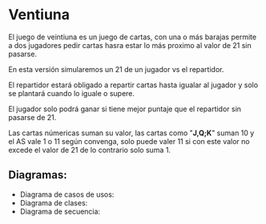 # Ventiuna 

El juego de veintiuna es un juego de cartas, con una o más barajas permite a dos jugadores pedir cartas hasra estar lo más proximo al valor de 21 sin pasarse.

En esta versión simularemos un 21 de un jugador vs el repartidor.

El repartidor estará obligado a repartir cartas hasta igualar al jugador y solo se plantará cuando lo iguale o supere.

El jugador solo podrá ganar si tiene mejor puntaje que el repartidor sin pasarse de 21.

Las cartas númericas suman su valor, las cartas como "__J,Q;K__" suman 10 y el AS vale 1 o 11 según convenga, solo puede valer 11 si con este valor no excede el valor de 21 de lo contrario solo suma 1.

## Diagramas:

- Diagrama de casos de usos:
- Diagrama de clases:
- Diagrama de secuencia:

